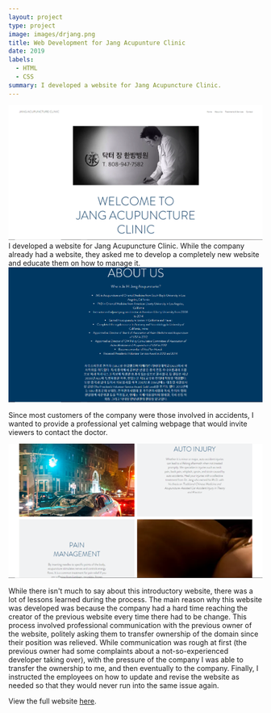 ```yaml
---
layout: project
type: project
image: images/drjang.png
title: Web Development for Jang Acupunture Clinic
date: 2019
labels:
  - HTML
  - CSS
summary: I developed a website for Jang Acupuncture Clinic.
---
```


<div class="ui rounded image">
<img class="ui image" src="../images/drjang2.png">
</div>
I developed a website for Jang Acupuncture Clinic. While the company already had a website, they asked me to develop a completely new website and educate them on how to manage it.
<img class="ui image" src="../images/drjang3.png">

Since most customers of the company were those involved in accidents, I wanted to provide a professional yet calming webpage that would invite viewers to contact the doctor.

<img class="ui image" src="../images/drjang1.png">

While there isn't much to say about this introductory website, there was a lot of lessons learned during the process. The main reason why this website was developed was because the company had a hard time reaching the creator of the previous website every time there had to be change. This process involved professional communication with the previous owner of the website, politely asking them to transfer ownership of the domain since their position was relieved. While communication was rough at first (the previous owner had some complaints about a not-so-experienced developer taking over), with the pressure of the company I was able to transfer the ownership to me, and then eventually to the company. Finally, I instructed the employees on how to update and revise the website as needed so that they would never run into the same issue again.

View the full website [here](https://www.drjhawaii.com/).
